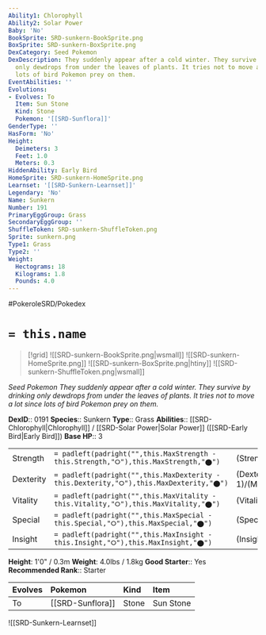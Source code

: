 ```yaml
---
Ability1: Chlorophyll
Ability2: Solar Power
Baby: 'No'
BookSprite: SRD-sunkern-BookSprite.png
BoxSprite: SRD-sunkern-BoxSprite.png
DexCategory: Seed Pokemon
DexDescription: They suddenly appear after a cold winter. They survive by drinking
  only dewdrops from under the leaves of plants. It tries not to move a lot since
  lots of bird Pokemon prey on them.
EventAbilities: ''
Evolutions:
- Evolves: To
  Item: Sun Stone
  Kind: Stone
  Pokemon: '[[SRD-Sunflora]]'
GenderType: ''
HasForm: 'No'
Height:
  Deimeters: 3
  Feet: 1.0
  Meters: 0.3
HiddenAbility: Early Bird
HomeSprite: SRD-sunkern-HomeSprite.png
Learnset: '[[SRD-Sunkern-Learnset]]'
Legendary: 'No'
Name: Sunkern
Number: 191
PrimaryEggGroup: Grass
SecondaryEggGroup: ''
ShuffleToken: SRD-sunkern-ShuffleToken.png
Sprite: sunkern.png
Type1: Grass
Type2: ''
Weight:
  Hectograms: 18
  Kilograms: 1.8
  Pounds: 4.0
---
```


#PokeroleSRD/Pokedex

# `= this.name`

> [!grid]
> ![[SRD-sunkern-BookSprite.png|wsmall]]
> ![[SRD-sunkern-HomeSprite.png]]
> ![[SRD-sunkern-BoxSprite.png|htiny]]
> ![[SRD-sunkern-ShuffleToken.png|wsmall]]


*Seed Pokemon*
*They suddenly appear after a cold winter. They survive by drinking only dewdrops from under the leaves of plants. It tries not to move a lot since lots of bird Pokemon prey on them.*

**DexID**:: 0191
**Species**:: Sunkern
**Type**:: Grass
**Abilities**:: [[SRD-Chlorophyll|Chlorophyll]] / [[SRD-Solar Power|Solar Power]] ([[SRD-Early Bird|Early Bird]])
**Base HP**:: 3

|           |                                                                                        |                                          |
| --------- | -------------------------------------------------------------------------------------- | ---------------------------------------- |
| Strength  | `= padleft(padright("",this.MaxStrength - this.Strength,"⭘"),this.MaxStrength,"⬤")`    | (Strength::1)/(MaxStrength::3)   |
| Dexterity | `= padleft(padright("",this.MaxDexterity - this.Dexterity,"⭘"),this.MaxDexterity,"⬤")` | (Dexterity:: 1)/(MaxDexterity::3) |
| Vitality  | `= padleft(padright("",this.MaxVitality - this.Vitality,"⭘"),this.MaxVitality,"⬤")`    | (Vitality::1)/(MaxVitality::3)   |
| Special   | `= padleft(padright("",this.MaxSpecial - this.Special,"⭘"),this.MaxSpecial,"⬤")`       | (Special::1)/(MaxSpecial::3)     |
| Insight   | `= padleft(padright("",this.MaxInsight - this.Insight,"⭘"),this.MaxInsight,"⬤")`       | (Insight::1)/(MaxInsight::3)     |

**Height**: 1'0" / 0.3m
**Weight**: 4.0lbs / 1.8kg
**Good Starter**:: Yes
**Recommended Rank**:: Starter

| Evolves   | Pokemon          | Kind   | Item      |
|:----------|:-----------------|:-------|:----------|
| To        | [[SRD-Sunflora]] | Stone  | Sun Stone |

![[SRD-Sunkern-Learnset]]
